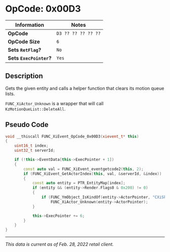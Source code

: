 # OpCode: 0x00D3

| Information               | Notes |
|---                        |---    |
| **OpCode**                | `D3 ?? ?? ?? ?? ??` |
| **OpCode Size**           | `6`   |
| **Sets `RetFlag`?**       | `No`  |
| **Sets `ExecPointer`?**   | `Yes` |

## Description

Gets the given entity and calls a helper function that clears its motion queue lists.

`FUNC_XiActor_Unknown` is a wrapper that will call `KzMotionQueList::DeleteAll`.

## Pseudo Code

```cpp
void __thiscall FUNC_XiEvent_OpCode_0x00D3(xievent_t* this)
{
    uint16_t index;
    uint32_t serverId;

    if (!this->EventData[this->ExecPointer + 1])
    {
        const auto val = FUNC_XiEvent_eventgetcode2(this, 2);
        if (FUNC_XiEvent_GetActorIndex(this, val, &serverId, &index))
        {
            const auto entity = PTR_EntityMap[index];
            if (entity && (entity->Render.Flags0 & 0x200) != 0)
            {
                if (FUNC_YmObject_IsKindOf(entity->ActorPointer, "CXiSkeletonActor"))
                    FUNC_XiActor_Unknown(entity->ActorPointer);
            }

            this->ExecPointer += 6;
        }
    }
}
```

---

_This data is current as of Feb. 28, 2022 retail client._